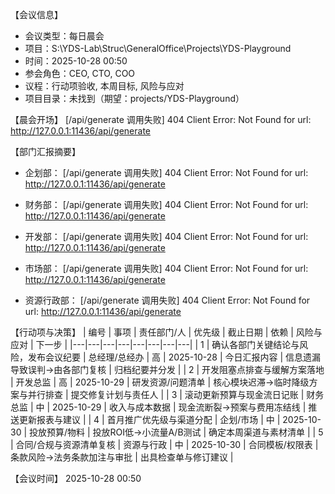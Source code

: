 【会议信息】
- 会议类型：每日晨会
- 项目：S:\YDS-Lab\Struc\GeneralOffice\Projects\YDS-Playground
- 时间：2025-10-28 00:50
- 参会角色：CEO, CTO, COO
- 议程：行动项验收, 本周目标, 风险与应对
- 项目目录：未找到（期望：projects/YDS-Playground）

【晨会开场】
[/api/generate 调用失败] 404 Client Error: Not Found for url: http://127.0.0.1:11436/api/generate

【部门汇报摘要】
- 企划部：
[/api/generate 调用失败] 404 Client Error: Not Found for url: http://127.0.0.1:11436/api/generate

- 财务部：
[/api/generate 调用失败] 404 Client Error: Not Found for url: http://127.0.0.1:11436/api/generate

- 开发部：
[/api/generate 调用失败] 404 Client Error: Not Found for url: http://127.0.0.1:11436/api/generate

- 市场部：
[/api/generate 调用失败] 404 Client Error: Not Found for url: http://127.0.0.1:11436/api/generate

- 资源行政部：
[/api/generate 调用失败] 404 Client Error: Not Found for url: http://127.0.0.1:11436/api/generate


【行动项与决策】
| 编号 | 事项 | 责任部门/人 | 优先级 | 截止日期 | 依赖 | 风险与应对 | 下一步 |
|---|---|---|---|---|---|---|---|
| 1 | 确认各部门关键结论与风险，发布会议纪要 | 总经理/总经办 | 高 | 2025-10-28 | 今日汇报内容 | 信息遗漏导致误判→由各部门复核 | 归档纪要并分发 |
| 2 | 开发阻塞点排查与缓解方案落地 | 开发总监 | 高 | 2025-10-29 | 研发资源/问题清单 | 核心模块迟滞→临时降级方案与并行排查 | 提交修复计划与责任人 |
| 3 | 滚动更新预算与现金流日记账 | 财务总监 | 中 | 2025-10-29 | 收入与成本数据 | 现金流断裂→预案与费用冻结线 | 推送更新报表与建议 |
| 4 | 首月推广优先级与渠道分配 | 企划/市场 | 中 | 2025-10-30 | 投放预算/物料 | 投放ROI低→小流量A/B测试 | 确定本周渠道与素材清单 |
| 5 | 合同/合规与资源清单复核 | 资源与行政 | 中 | 2025-10-30 | 合同模板/权限表 | 条款风险→法务条款加注与审批 | 出具检查单与修订建议 |

【会议时间】
2025-10-28 00:50